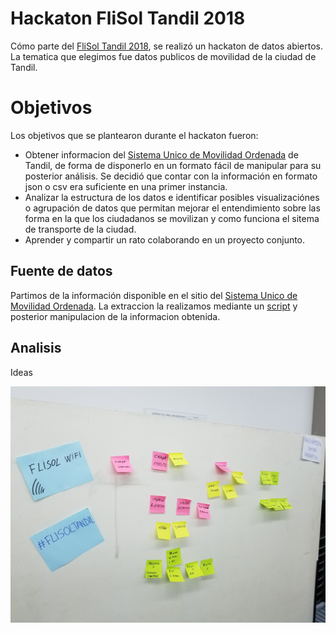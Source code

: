 # Hackaton FliSol Tandil 2018

Cómo parte del [FliSol Tandil 2018](http://flisol.info/FLISOL2018/Argentina/Tandil), se realizó un hackaton de datos abiertos. La tematica que elegimos fue datos publicos de movilidad de la ciudad de Tandil.

# Objetivos

Los objetivos que se plantearon durante el hackaton fueron:

* Obtener informacion del [Sistema Unico de Movilidad Ordenada](http://www.gpssumo.com/) de Tandil, de forma de disponerlo en un formato fácil de manipular para su posterior análisis. Se decidió que contar con la información en formato json o csv era suficiente en una primer instancia.
* Analizar la estructura de los datos e identificar posibles visualizaciónes o agrupación de datos que permitan mejorar el entendimiento sobre las forma en la que los ciudadanos se movilizan y como funciona el sitema de transporte de la ciudad.
* Aprender y compartir un rato colaborando en un proyecto conjunto.

## Fuente de datos

Partimos de la información disponible en el sitio del [Sistema Unico de Movilidad Ordenada](http://www.gpssumo.com/). La extraccion la realizamos mediante un [script](script.sh) y posterior manipulacion de la informacion obtenida.

## Analisis

Ideas

![Ideas](ideas.jpg)
